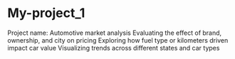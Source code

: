 # My-project_1
Project name: Automotive market analysis
Evaluating the effect of brand, ownership, and city on pricing
Exploring how fuel type or kilometers driven impact car value
Visualizing trends across different states and car types
